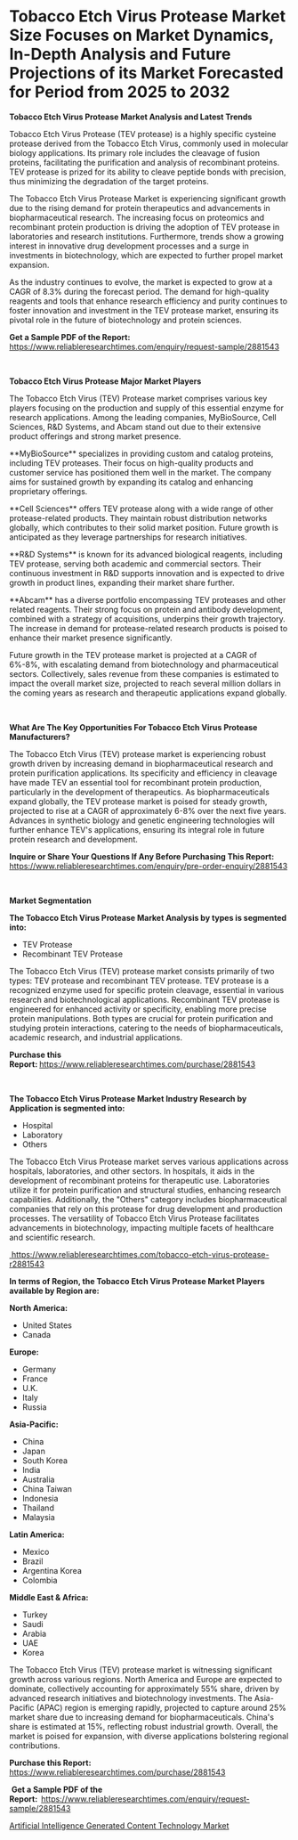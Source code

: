 <p><h1>Tobacco Etch Virus Protease Market Size Focuses on Market Dynamics, In-Depth Analysis and Future Projections of its Market Forecasted for Period from 2025 to 2032</h1></p><p><strong>Tobacco Etch Virus Protease Market Analysis and Latest Trends</strong></p>
<p><p>Tobacco Etch Virus Protease (TEV protease) is a highly specific cysteine protease derived from the Tobacco Etch Virus, commonly used in molecular biology applications. Its primary role includes the cleavage of fusion proteins, facilitating the purification and analysis of recombinant proteins. TEV protease is prized for its ability to cleave peptide bonds with precision, thus minimizing the degradation of the target proteins.</p><p>The Tobacco Etch Virus Protease Market is experiencing significant growth due to the rising demand for protein therapeutics and advancements in biopharmaceutical research. The increasing focus on proteomics and recombinant protein production is driving the adoption of TEV protease in laboratories and research institutions. Furthermore, trends show a growing interest in innovative drug development processes and a surge in investments in biotechnology, which are expected to further propel market expansion.</p><p>As the industry continues to evolve, the market is expected to grow at a CAGR of 8.3% during the forecast period. The demand for high-quality reagents and tools that enhance research efficiency and purity continues to foster innovation and investment in the TEV protease market, ensuring its pivotal role in the future of biotechnology and protein sciences.</p></p>
<p><strong>Get a Sample PDF of the Report:&nbsp;</strong> <a href="https://www.reliableresearchtimes.com/enquiry/request-sample/2881543?utm_campaign=3034&utm_medium=2&utm_source=Github&utm_content=ia&utm_term=12032025&utm_id=tobacco-etch-virus-protease">https://www.reliableresearchtimes.com/enquiry/request-sample/2881543</a></p>
<p>&nbsp;</p>
<p><strong>Tobacco Etch Virus Protease Major Market Players</strong></p>
<p><p>The Tobacco Etch Virus (TEV) Protease market comprises various key players focusing on the production and supply of this essential enzyme for research applications. Among the leading companies, MyBioSource, Cell Sciences, R&D Systems, and Abcam stand out due to their extensive product offerings and strong market presence.</p><p>**MyBioSource** specializes in providing custom and catalog proteins, including TEV proteases. Their focus on high-quality products and customer service has positioned them well in the market. The company aims for sustained growth by expanding its catalog and enhancing proprietary offerings.</p><p>**Cell Sciences** offers TEV protease along with a wide range of other protease-related products. They maintain robust distribution networks globally, which contributes to their solid market position. Future growth is anticipated as they leverage partnerships for research initiatives.</p><p>**R&D Systems** is known for its advanced biological reagents, including TEV protease, serving both academic and commercial sectors. Their continuous investment in R&D supports innovation and is expected to drive growth in product lines, expanding their market share further.</p><p>**Abcam** has a diverse portfolio encompassing TEV proteases and other related reagents. Their strong focus on protein and antibody development, combined with a strategy of acquisitions, underpins their growth trajectory. The increase in demand for protease-related research products is poised to enhance their market presence significantly.</p><p>Future growth in the TEV protease market is projected at a CAGR of 6%-8%, with escalating demand from biotechnology and pharmaceutical sectors. Collectively, sales revenue from these companies is estimated to impact the overall market size, projected to reach several million dollars in the coming years as research and therapeutic applications expand globally.</p></p>
<p>&nbsp;</p>
<p><strong>What Are The Key Opportunities For Tobacco Etch Virus Protease Manufacturers?</strong></p>
<p><p>The Tobacco Etch Virus (TEV) protease market is experiencing robust growth driven by increasing demand in biopharmaceutical research and protein purification applications. Its specificity and efficiency in cleavage have made TEV an essential tool for recombinant protein production, particularly in the development of therapeutics. As biopharmaceuticals expand globally, the TEV protease market is poised for steady growth, projected to rise at a CAGR of approximately 6-8% over the next five years. Advances in synthetic biology and genetic engineering technologies will further enhance TEV's applications, ensuring its integral role in future protein research and development.</p></p>
<p><strong>Inquire or Share Your Questions If Any Before Purchasing This Report:</strong> <a href="https://www.reliableresearchtimes.com/enquiry/pre-order-enquiry/2881543?utm_campaign=3034&utm_medium=2&utm_source=Github&utm_content=ia&utm_term=12032025&utm_id=tobacco-etch-virus-protease">https://www.reliableresearchtimes.com/enquiry/pre-order-enquiry/2881543</a></p>
<p>&nbsp;</p>
<p><strong>Market Segmentation</strong></p>
<p><strong>The Tobacco Etch Virus Protease Market Analysis by types is segmented into:</strong></p>
<p><ul><li> TEV Protease</li><li>Recombinant TEV Protease </li></ul></p>
<p><p>The Tobacco Etch Virus (TEV) protease market consists primarily of two types: TEV protease and recombinant TEV protease. TEV protease is a recognized enzyme used for specific protein cleavage, essential in various research and biotechnological applications. Recombinant TEV protease is engineered for enhanced activity or specificity, enabling more precise protein manipulations. Both types are crucial for protein purification and studying protein interactions, catering to the needs of biopharmaceuticals, academic research, and industrial applications.</p></p>
<p><strong>Purchase this Report:&nbsp;</strong><a href="https://www.reliableresearchtimes.com/purchase/2881543?utm_campaign=3034&utm_medium=2&utm_source=Github&utm_content=ia&utm_term=12032025&utm_id=tobacco-etch-virus-protease">https://www.reliableresearchtimes.com/purchase/2881543</a></p>
<p>&nbsp;</p>
<p><strong>The Tobacco Etch Virus Protease Market Industry Research by Application is segmented into:</strong></p>
<p><ul><li> Hospital</li><li>Laboratory</li><li>Others </li></ul></p>
<p><p>The Tobacco Etch Virus Protease market serves various applications across hospitals, laboratories, and other sectors. In hospitals, it aids in the development of recombinant proteins for therapeutic use. Laboratories utilize it for protein purification and structural studies, enhancing research capabilities. Additionally, the "Others" category includes biopharmaceutical companies that rely on this protease for drug development and production processes. The versatility of Tobacco Etch Virus Protease facilitates advancements in biotechnology, impacting multiple facets of healthcare and scientific research.</p></p>
<p><a href="https://www.reliableresearchtimes.com/tobacco-etch-virus-protease-r2881543?utm_campaign=3034&utm_medium=2&utm_source=Github&utm_content=ia&utm_term=12032025&utm_id=tobacco-etch-virus-protease">&nbsp;https://www.reliableresearchtimes.com/tobacco-etch-virus-protease-r2881543</a></p>
<p><strong>In terms of Region, the Tobacco Etch Virus Protease Market Players available by Region are:</strong></p>
<p>
    <p> <strong> North America: </strong>
        <ul>
            <li>United States</li>
            <li>Canada</li>
        </ul>
        </p> 
    <p> <strong> Europe: </strong>
        <ul>
            <li>Germany</li>
            <li>France</li>
            <li>U.K.</li>
            <li>Italy</li>
            <li>Russia</li>
        </ul>
        </p> 
    <p> <strong> Asia-Pacific: </strong>
        <ul>
            <li>China</li>
            <li>Japan</li>
            <li>South Korea</li>
            <li>India</li>
            <li>Australia</li>
            <li>China Taiwan</li>
            <li>Indonesia</li>
            <li>Thailand</li>
            <li>Malaysia</li>
        </ul>
        </p> 
    <p> <strong> Latin America: </strong>
        <ul>
            <li>Mexico</li>
            <li>Brazil</li>
            <li>Argentina Korea</li>
            <li>Colombia</li>
        </ul>
        </p> 
    <p> <strong> Middle East & Africa: </strong>
        <ul>
            <li>Turkey</li>
            <li>Saudi</li>
            <li>Arabia</li>
            <li>UAE</li>
            <li>Korea</li>
        </ul>
    </p>
    </p>
<p><p>The Tobacco Etch Virus (TEV) protease market is witnessing significant growth across various regions. North America and Europe are expected to dominate, collectively accounting for approximately 55% share, driven by advanced research initiatives and biotechnology investments. The Asia-Pacific (APAC) region is emerging rapidly, projected to capture around 25% market share due to increasing demand for biopharmaceuticals. China's share is estimated at 15%, reflecting robust industrial growth. Overall, the market is poised for expansion, with diverse applications bolstering regional contributions.</p></p>
<p><strong>Purchase this Report: </strong><a href="https://www.reliableresearchtimes.com/purchase/2881543?utm_campaign=3034&utm_medium=2&utm_source=Github&utm_content=ia&utm_term=12032025&utm_id=tobacco-etch-virus-protease">https://www.reliableresearchtimes.com/purchase/2881543</a></p>
<p>&nbsp;<strong>Get a Sample PDF of the Report:&nbsp;&nbsp;</strong><a href="https://www.reliableresearchtimes.com/enquiry/request-sample/2881543?utm_campaign=3034&utm_medium=2&utm_source=Github&utm_content=ia&utm_term=12032025&utm_id=tobacco-etch-virus-protease">https://www.reliableresearchtimes.com/enquiry/request-sample/2881543</a></p>
<p><strong></strong></p>
<p><p><a href="https://github.com/chkrselia/Market-Research-Report-List-1/blob/main/artificial-intelligence-generated-content-technology-market.md?utm_campaign=3034&utm_medium=2&utm_source=Github&utm_content=ia&utm_term=12032025&utm_id=tobacco-etch-virus-protease">Artificial Intelligence Generated Content Technology Market</a></p></p>